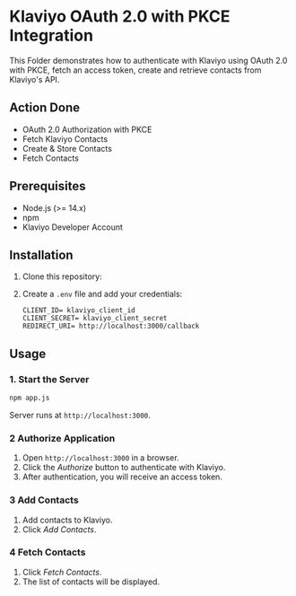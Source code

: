# Klaviyo OAuth 2.0 with PKCE Integration

This Folder demonstrates how to authenticate with Klaviyo using OAuth 2.0 with PKCE, fetch an access token, create and retrieve contacts from Klaviyo's API.

## Action Done
- OAuth 2.0 Authorization with PKCE
- Fetch Klaviyo Contacts
- Create & Store Contacts
- Fetch Contacts

## Prerequisites
- Node.js (>= 14.x)
- npm
- Klaviyo Developer Account

## Installation

1. Clone this repository:

2. Create a `.env` file and add your credentials:
   ```env
   CLIENT_ID= klaviyo_client_id
   CLIENT_SECRET= klaviyo_client_secret
   REDIRECT_URI= http://localhost:3000/callback
   ```

## Usage

### 1️. Start the Server
```sh
npm app.js
```
Server runs at `http://localhost:3000`.

### 2️ Authorize Application
1. Open `http://localhost:3000` in a browser.
2. Click the *Authorize* button to authenticate with Klaviyo.
3. After authentication, you will receive an access token.

### 3 Add Contacts
1. Add contacts to Klaviyo.
2. Click *Add Contacts*.

### 4️ Fetch Contacts
1. Click *Fetch Contacts*.
2. The list of contacts will be displayed.